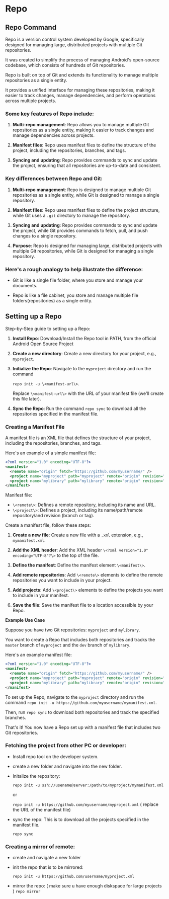 # Repo

## **Repo Command**

Repo is a version control system developed by Google, specifically designed for managing large, distributed 
projects with multiple Git repositories. 

It was created to simplify the process of managing Android's open-source codebase, which consists of 
hundreds of Git repositories.

Repo is built on top of Git and extends its functionality to manage multiple repositories as a single
entity. 

It provides a unified interface for managing these repositories, making it easier to track changes, manage 
dependencies, and perform operations across multiple projects.

### Some key features of Repo include:

1. **Multi-repo management**: Repo allows you to manage multiple Git repositories as a single entity, making
   it easier to track changes and manage dependencies across projects.

2. **Manifest files**: Repo uses manifest files to define the structure of the project, including the
   repositories, branches, and tags.

3. **Syncing and updating**: Repo provides commands to sync and update the project, ensuring that all
   repositories are up-to-date and consistent.

### Key differences between Repo and Git:

1. **Multi-repo management**: Repo is designed to manage multiple Git repositories as a single entity, while
   Git is designed to manage a single repository.

2. **Manifest files**: Repo uses manifest files to define the project structure, while Git uses a `.git`
   directory to manage the repository.

3. **Syncing and updating**: Repo provides commands to sync and update the project, while Git provides
   commands to fetch, pull, and push changes to a single repository.

4. **Purpose**: Repo is designed for managing large, distributed projects with multiple Git repositories,
   while Git is designed for managing a single repository.


### Here's a rough analogy to help illustrate the difference:

* Git is like a single file folder, where you store and manage your documents.

* Repo is like a file cabinet, you store and manage multiple file folders(repositories) as a single entity.

## Setting up a Repo

Step-by-Step guide to setting up a Repo:

1. **Install Repo**: Download/Install the Repo tool in PATH,  from the official Android Open Source Project

2. **Create a new directory**: Create a new directory for your project, e.g., `myproject`.

3. **Initialize the Repo**: Navigate to the `myproject` directory and run the command 
    
    `repo init -u \<manifest-url\>`. 

    Replace `\<manifest-url\>` with the URL of your manifest file (we'll create this file later).

4. **Sync the Repo**: Run the command `repo sync` to download all the repositories specified in the manifest
   file.

### **Creating a Manifest File**

A manifest file is an XML file that defines the structure of your project, including the repositories, 
branches, and tags. 

Here's an example of a simple manifest file:
```xml
<?xml version="1.0" encoding="UTF-8"?>
<manifest>
  <remote name="origin" fetch="https://github.com/myusername/" />
  <project name="myproject" path="myproject" remote="origin" revision="master" />
  <project name="mylibrary" path="mylibrary" remote="origin" revision="dev" />
</manifest>
```
Manifest file:

* `\<remote\>`: Defines a remote repository, including its name and URL.
* `\<project\>`: Defines a project, including its name/path/remote repository/and revision (branch or tag).

Create a manifest file, follow these steps:

1. **Create a new file**: Create a new file with a `.xml` extension, e.g., `mymanifest.xml`.

2. **Add the XML header**: Add the XML header 
    `\<?xml version="1.0" encoding="UTF-8"?\>` to the top of the file.

3. **Define the manifest**: Define the manifest element `\<manifest\>`.

4. **Add remote repositories**: Add `\<remote\>` elements to define the remote repositories you want to
   include in your project.

5. **Add projects**: Add `\<project\>` elements to define the projects you want to include in your manifest.

6. **Save the file**: Save the manifest file to a location accessible by your Repo.

**Example Use Case**

Suppose you have two Git repositories: `myproject` and `mylibrary`. 

You want to create a Repo that includes both repositories and tracks the `master` branch of `myproject` 
and the `dev` branch of `mylibrary`.

Here's an example manifest file:
```xml
<?xml version="1.0" encoding="UTF-8"?>
<manifest>
  <remote name="origin" fetch="https://github.com/myusername/" />
  <project name="myproject" path="myproject" remote="origin" revision="master" />
  <project name="mylibrary" path="mylibrary" remote="origin" revision="dev" />
</manifest>
```
To set up the Repo, navigate to the `myproject` directory and run the command 
`repo init -u https://github.com/myusername/mymanifest.xml`. 

Then, run `repo sync` to download both repositories and track the specified branches.

That's it! You now have a Repo set up with a manifest file that includes two Git repositories.


### Fetching the project from other PC or developer:

- Install repo tool on the developer system.

- create a new folder and navigate into the new folder.

- Initalize the repository:

    `repo init -u ssh://usename@server:/path/to/myproject/mymanifest.xml`

    or 

    `repo init -u https://github.com/myusername/myproject.xml` ( replace the URL of the manifest file)

- sync the repo: This is to download all the projects specified in the manifest file.

    `repo sync`


### Creating a mirror of remote:

- create and navigate a new folder 
- init the repo that is to be mirrored:

    ` repo init -u https://github.com/username/myproject.xml `

- mirror the repo: ( make sure u have enough diskspace for large projects )
    `repo mirror`


